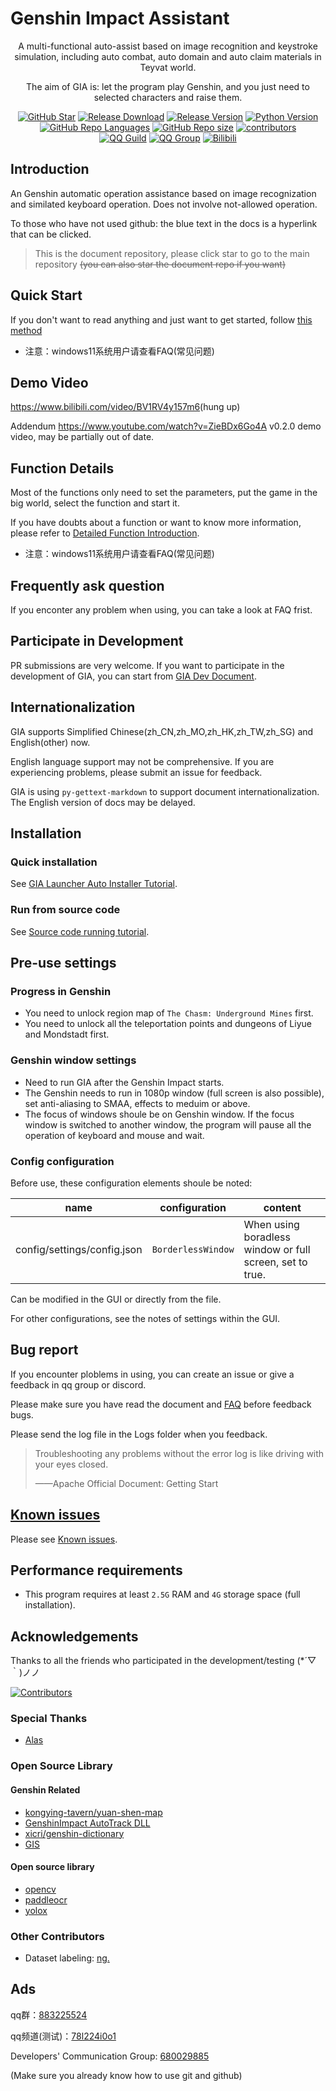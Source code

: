 # Genshin Impact Assistant

<div align="center">

A multi-functional auto-assist based on image recognition and keystroke simulation, including auto combat, auto domain and auto claim materials in Teyvat world.

The aim of GIA is: let the program play Genshin, and you just need to selected characters and raise them.

[![GitHub Star](https://img.shields.io/github/stars/infstellar/genshin_impact_assistant?style=flat-square)](https://github.com/infstellar/genshin_impact_assistant/stargazers)
[![Release Download](https://img.shields.io/github/downloads/infstellar/genshin_impact_assistant/total?style=flat-square)](https://github.com/infstellar/genshin_impact_assistant/releases/download/v0.6.0-beta.542/GIA_Launcher_v0.6.0.7z)
[![Release Version](https://img.shields.io/github/v/release/infstellar/genshin_impact_assistant?style=flat-square)](https://github.com/infstellar/genshin_impact_assistant/releases/latest)
[![Python Version](https://img.shields.io/badge/python-v3.7.6-blue?style=flat-square)](https://www.python.org/downloads/release/python-376/)
[![GitHub Repo Languages](https://img.shields.io/github/languages/top/infstellar/genshin_impact_assistant?style=flat-square)](https://github.com/infstellar/genshin_impact_assistant/search?l=Python)
[![GitHub Repo size](https://img.shields.io/github/repo-size/infstellar/genshin_impact_assistant?style=flat-square&color=3cb371)](https://github.com/infstellar/genshin_impact_assistant/)
[![contributors](https://img.shields.io/github/contributors/infstellar/genshin_impact_assistant?style=flat-square)](https://github.com/infstellar/genshin_impact_assistant/graphs/contributors)
</br>
[![QQ Guild](https://img.shields.io/badge/QQ%20Guild-78l224i0o1-blue.svg?style=flat-square&color=12b7f5&logo=tencentqq)](https://pd.qq.com/s/a376nvjoq)
[![QQ Group](https://img.shields.io/badge/QQ%20Group-883225524-blue.svg?style=flat-square&color=12b7f5&logo=tencentqq)](https://qm.qq.com/cgi-bin/qm/qr?_wv=1027&k=3CaUl6AyqWoM8nBm8nzcF5QrJIAPg-hL)
[![Bilibili](https://img.shields.io/badge/bilibili-infstellar-blue.svg?style=flat-square&logo=bilibili)](https://space.bilibili.com/313212782)<!-- ignore gettext -->

</div>

## Introduction

An Genshin automatic operation assistance based on image recognization and similated keyboard operation. Does not involve not-allowed operation.

To those who have not used github: the blue text in the docs is a hyperlink that can be clicked.

> This is the document repository, please click star to go to the main repository <del>(you can also star the document repo if you want)</del>

## Quick Start

If you don't want to read anything and just want to get started, follow [this method](jijiking.md)

- 注意：windows11系统用户请查看FAQ(常见问题)

## Demo Video

<https://www.bilibili.com/video/BV1RV4y157m6>(hung up)

Addendum <https://www.youtube.com/watch?v=ZieBDx6Go4A> v0.2.0 demo video, may be partially out of date.

## Function Details

Most of the functions only need to set the parameters, put the game in the big world, select the function and start it.

If you have doubts about a function or want to know more information, please refer to [Detailed Function Introduction](functions_detail.md).

- 注意：windows11系统用户请查看FAQ(常见问题)

## Frequently ask question

If you enconter any problem when using, you can take a look at FAQ frist.

## Participate in Development

PR submissions are very welcome. If you want to participate in the development of GIA, you can start from [GIA Dev Document](dev/).

## Internationalization

GIA supports Simplified Chinese(zh_CN,zh_MO,zh_HK,zh_TW,zh_SG) and English(other) now.

English language support may not be comprehensive. If you are experiencing problems, please submit an issue for feedback.

GIA is using `py-gettext-markdown` to support document internationalization. The English version of docs may be delayed.

## Installation

### Quick installation

See [GIA Launcher Auto Installer Tutorial](install.md).

### Run from source code

See [Source code running tutorial](git_install.md).

## Pre-use settings

### Progress in Genshin

- You need to unlock region map of `The Chasm: Underground Mines` first.
- You need to unlock all the teleportation points and dungeons of Liyue and Mondstadt first.

### Genshin window settings

- Need to run GIA after the Genshin Impact starts.
- The Genshin needs to run in 1080p window (full screen is also possible), set anti-aliasing to SMAA, effects to meduim or above.
- The focus of windows shoule be on Genshin window. If the focus window is switched to another window, the program will pause all the operation of keyboard and mouse and wait.

### Config configuration

Before use, these configuration elements shoule be noted:

| name                        | configuration      | content                                                  |
| --------------------------- | ------------------ | -------------------------------------------------------- |
| config/settings/config.json | `BorderlessWindow` | When using boradless window or full screen, set to true. |

Can be modified in the GUI or directly from the file.

For other configurations, see the notes of settings within the GUI.

## Bug report

If you encounter ploblems in using, you can create an issue or give a feedback in qq group or discord.

Please make sure you have read the document and [FAQ](FAQ.md) before feedback bugs.

Please send the log file in the Logs folder when you feedback.

> Troubleshooting any problems without the error log is like driving with your eyes closed.
>
> ——Apache Official Document: Getting Start

<!-- ## ERR Code

If the log outputs `ERR_CODE` or `WARN_CODE`, you can see the corresponding information in [ERROR_CODE](error_code.md). -->

## [Known issues](known_issues.md)

Please see [Known issues](known_issues.md).

## Performance requirements

- This program requires at least `2.5G` RAM and `4G` storage space (full installation).

## Acknowledgements

Thanks to all the friends who participated in the development/testing (\*´▽｀)ノノ

[![Contributors](https://contributors-img.web.app/image?repo=infstellar/genshin_impact_assistant)](https://github.com/infstellar/genshin_impact_assistant/graphs/contributors)

### Special Thanks

- [Alas](https://github.com/LmeSzinc/AzurLaneAutoScript)

### Open Source Library

#### Genshin Related

- [kongying-tavern/yuan-shen-map](https://github.com/kongying-tavern/yuan-shen-map)
- [GenshinImpact AutoTrack DLL](https://github.com/GengGode/cvAutoTrack)
- [xicri/genshin-dictionary](https://github.com/xicri/genshin-dictionary)
- [GIS](https://github.com/phonowell/genshin-impact-script)

#### Open source library

- [opencv](https://github.com/opencv/opencv)
- [paddleocr](https://github.com/PaddlePaddle/PaddleOCR)
- [yolox](https://github.com/Megvii-BaseDetection/YOLOX)

### Other Contributors

- Dataset labeling: [nɡ.](https://space.bilibili.com/396023811)

## Ads

qq群：[883225524](https://qm.qq.com/cgi-bin/qm/qr?_wv=1027&k=3CaUl6AyqWoM8nBm8nzcF5QrJIAPg-hL)

qq频道(测试)：[78l224i0o1](https://pd.qq.com/s/a376nvjoq)

Developers' Communication Group: [680029885](https://jq.qq.com/?_wv=1027&k=CGuTvCXU)

(Make sure you already know how to use git and github)
